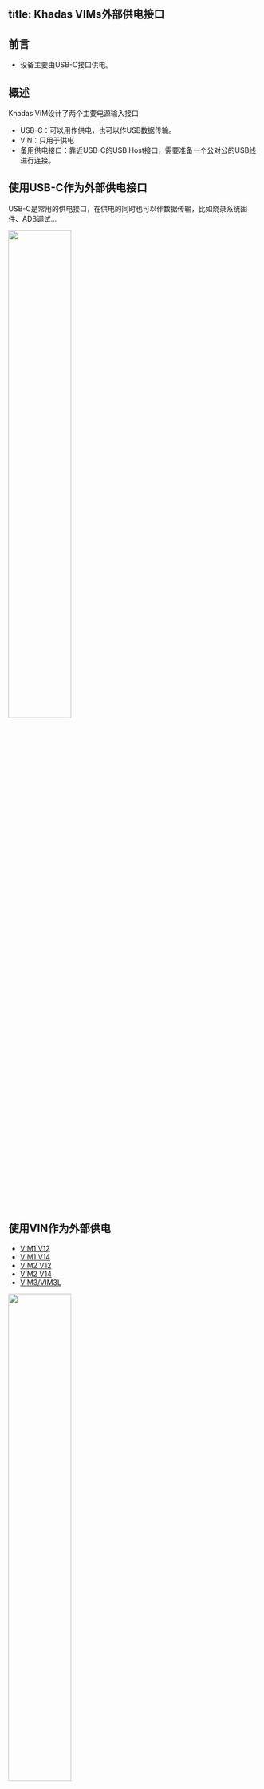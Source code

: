 title: Khadas VIMs外部供电接口
---

## 前言
 * 设备主要由USB-C接口供电。

## 概述
Khadas VIM设计了两个主要电源输入接口
 * USB-C：可以用作供电，也可以作USB数据传输。
 * VIN：只用于供电
 * 备用供电接口：靠近USB-C的USB Host接口，需要准备一个公对公的USB线进行连接。

## 使用USB-C作为外部供电接口
USB-C是常用的供电接口，在供电的同时也可以作数据传输，比如烧录系统固件、ADB调试...

<img src="/linux/images/vim3/EXT_USBC.png" width="50%" height="50%" >

## 使用VIN作为外部供电

<ul class="nav nav-tabs" id="myTab" role="tablist">
  <li class="nav-item" role="presentation">
    <a class="nav-link active" id="vim1v12-tab" data-toggle="tab" href="#vim1v12" role="tab" aria-controls="vim1v12" aria-selected="true">VIM1 V12</a>
  </li>
  <li class="nav-item" role="presentation">
    <a class="nav-link" id="vim1v14-tab" data-toggle="tab" href="#vim1v14" role="tab" aria-controls="vim1v14" aria-selected="false">VIM1 V14</a>
  </li>
  <li class="nav-item" role="presentation">
    <a class="nav-link" id="vim2v12-tab" data-toggle="tab" href="#vim2v12" role="tab" aria-controls="vim2v12" aria-selected="false">VIM2 V12</a>
  </li>
  <li class="nav-item" role="presentation">
    <a class="nav-link" id="vim2v14-tab" data-toggle="tab" href="#vim2v14" role="tab" aria-controls="vim2v14" aria-selected="false">VIM2 V14</a>
  </li>
  <li class="nav-item" role="presentation">
    <a class="nav-link" id="vim3-tab" data-toggle="tab" href="#vim3" role="tab" aria-controls="vim3" aria-selected="false">VIM3/VIM3L</a>
  </li>
</ul>
<div class="tab-content" id="myTabContent">
<div class="tab-pane fade show active" id="vim1v12" role="tabpanel" aria-labelledby="vim1v12-tab">

<img src="/linux/images/vim1/VIM1_V12_EXT.png" width="50%" height="50%" >

VIN供电接口座子规格参数：4-Pin 1.25mm间距。

电压范围是0~5V。

</div>
<div class="tab-pane fade" id="vim1v14" role="tabpanel" aria-labelledby="vim1v14-tab">

<img src="/linux/images/vim1/VIM1_v14_EXT.png" width="50%" height="50%" >

板载VIN供电接口座子型号为：[Molex 78171](https://www.molex.com/molex/products/datasheet.jsp?part=active/0781710004_PCB_HEADERS.xml&channel=Products&Lang=en-US)。
连接器型号为：[Molex 78172](https://www.molex.com/molex/products/datasheet.jsp?part=active/0781720004_CRIMP_HOUSINGS.xml)。

带有三角形标志的为1号脚。1号脚和2号脚为电源正极，3号和4号脚为电源负极。


电压范围是0~5V。

</div>
<div class="tab-pane fade" id="vim2v12" role="tabpanel" aria-labelledby="vim2v12-tab">

<img src="/linux/images/vim2/VIM2_V12_EXT.png" width="50%" height="50%" >

电压范围是0~5V。

</div>
<div class="tab-pane fade" id="vim2v14" role="tabpanel" aria-labelledby="vim2v14-tab">

<img src="/linux/images/vim2/VIM2_V14_EXT.png" width="50%" height="50%" >

电压范围是0~5V。

</div>
<div class="tab-pane fade" id="vim3" role="tabpanel" aria-labelledby="vim3-tab">

<img src="/linux/images/vim3/VIM3_V12_EXT.png" width="50%" height="50%" >

板载VIN供电接口座子型号为：[Molex 78171](https://www.molex.com/molex/products/datasheet.jsp?part=active/0781710004_PCB_HEADERS.xml&channel=Products&Lang=en-US)。
连接器型号为：[Molex 78172](https://www.molex.com/molex/products/datasheet.jsp?part=active/0781720004_CRIMP_HOUSINGS.xml)。

带有三角形标志的为1号脚。1号脚和2号脚为电源正极，3号和4号脚为电源负极。

电压范围是0~20V。

</div>
</div>
	

{% note info 提示 %}

目前我们还没有VIN接口的电源线售卖，需要用户自己DIY。

{% endnote %}


## 更多资料
* [VIM1接口描述](Hardware.html)
* [VIM2接口描述](Hardware.html)
* [VIM3接口描述](Hardware.html)
* [vin对vin连接线](https://www.khadas.com/product-page/vin-to-vin-cable)
